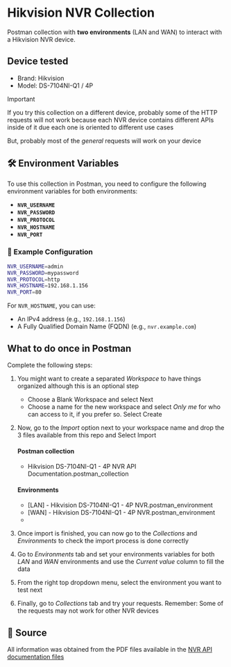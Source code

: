 # Hikvision NVR Collection

Postman collection with **two environments** (LAN and WAN) to interact with a Hikvision NVR device.

## Device tested

- Brand: Hikvision
- Model: DS-7104NI-Q1 / 4P

> [!IMPORTANT]
> If you try this collection on a different device, probably some of the HTTP requests will not work because each NVR device contains different APIs inside of it due each one is oriented to different use cases
> 
> But, probably most of the *general* requests will work on your device

## 🛠️ Environment Variables

To use this collection in Postman, you need to configure the following environment variables for both environments:

- **`NVR_USERNAME`**  
- **`NVR_PASSWORD`**  
- **`NVR_PROTOCOL`**  
- **`NVR_HOSTNAME`**  
- **`NVR_PORT`**

### 🔧 Example Configuration

```bash
NVR_USERNAME=admin
NVR_PASSWORD=mypassword
NVR_PROTOCOL=http
NVR_HOSTNAME=192.168.1.156
NVR_PORT=80
```

For `NVR_HOSTNAME`, you can use:

- An IPv4 address (e.g., `192.168.1.156`)
- A Fully Qualified Domain Name (FQDN) (e.g., `nvr.example.com`)

## What to do once in Postman

Complete the following steps:

1. You might want to create a separated *Workspace* to have things organized although this is an optional step
    - Choose a Blank Workspace and select Next
    - Choose a name for the new workspace and select *Only me* for who can access to it, if you prefer so. Select Create

2. Now, go to the *Import* option next to your workspace name and drop the 3 files available from this repo and Select Import

    #### Postman collection

    * Hikvision DS-7104NI-Q1 - 4P NVR API Documentation.postman_collection

    #### Environments

    * [LAN] - Hikvision DS-7104NI-Q1 - 4P NVR.postman_environment
    * [WAN] - Hikvision DS-7104NI-Q1 - 4P NVR.postman_environment
    * 
3. Once import is finished, you can now go to the *Collections* and *Environments* to check the import process is done correctly

4. Go to *Environments* tab and set your environments variables for both *LAN* and *WAN* environments and use the *Current value* column to fill the data
   
5. From the right top dropdown menu, select the environment you want to test next

6. Finally, go to *Collections* tab and try your requests. Remember: Some of the requests may not work for other NVR devices

## 📂 Source

All information was obtained from the PDF files available in the [NVR API documentation files](./NVR%20API%20documentation%20files/)